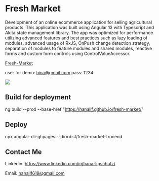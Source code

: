 # Fresh Market
Development of an online ecommerce application for selling agricultural products.
This application was built using Angular 13 with Typescript and Akita state management library. The app was optimized for performance utilizing advanced features and
best practices such as lazy loading of modules, advanced usage of RxJS, OnPush change detection strategy, separation of modules to feature modules and shared modules, reactive forms and custom form controls using ControlValueAccessor.




[Fresh-Market](https://hanalif.github.io/fresh-market/ "Fresh-Market")

user for demo:
bina@gmail.com
pass: 1234 

[![](https://res.cloudinary.com/sprint4/image/upload/v1669049177/fresh-market1_zrqxs9.png)](https://hanalif.github.io/fresh-market/)


## Build for deployment
ng build --prod --base-href "https://hanalif.github.io/fresh-market/"

## Deploy
npx angular-cli-ghpages --dir=dist/fresh-market-fronend

## Contact Me

Linkedin: https://www.linkedin.com/in/hana-lipschutz/

Email:   hanalif619@gmail.com 	




